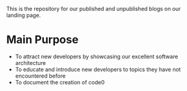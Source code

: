 This is the repository for our published and unpublished blogs on our landing page.

# Main Purpose
 - To attract new developers by showcasing our excellent software architecture
 - To educate and introduce new developers to topics they have not encountered before
 - To document the creation of code0
